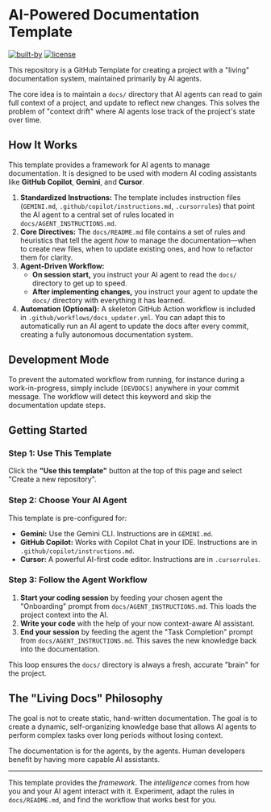 # AI-Powered Documentation Template

[![built-by](https://img.shields.io/badge/built_by-AI_Agents-green.svg)](https://gemini.google.com)
[![license](https://img.shields.io/badge/license-MIT-blue.svg)](LICENSE)

This repository is a GitHub Template for creating a project with a "living" documentation system, maintained primarily by AI agents.

The core idea is to maintain a `docs/` directory that AI agents can read to gain full context of a project, and update to reflect new changes. This solves the problem of "context drift" where AI agents lose track of the project's state over time.

## How It Works

This template provides a framework for AI agents to manage documentation. It is designed to be used with modern AI coding assistants like **GitHub Copilot**, **Gemini**, and **Cursor**.

1.  **Standardized Instructions:** The template includes instruction files (`GEMINI.md`, `.github/copilot/instructions.md`, `.cursorrules`) that point the AI agent to a central set of rules located in `docs/AGENT_INSTRUCTIONS.md`.
2.  **Core Directives:** The `docs/README.md` file contains a set of rules and heuristics that tell the agent *how* to manage the documentation—when to create new files, when to update existing ones, and how to refactor them for clarity.
3.  **Agent-Driven Workflow:**
    *   **On session start,** you instruct your AI agent to read the `docs/` directory to get up to speed.
    *   **After implementing changes,** you instruct your agent to update the `docs/` directory with everything it has learned.
4.  **Automation (Optional):** A skeleton GitHub Action workflow is included in `.github/workflows/docs_updater.yml`. You can adapt this to automatically run an AI agent to update the docs after every commit, creating a fully autonomous documentation system.

## Development Mode

To prevent the automated workflow from running, for instance during a work-in-progress, simply include `[DEVDOCS]` anywhere in your commit message. The workflow will detect this keyword and skip the documentation update steps.

## Getting Started

### Step 1: Use This Template

Click the **"Use this template"** button at the top of this page and select "Create a new repository".

### Step 2: Choose Your AI Agent

This template is pre-configured for:
*   **Gemini:** Use the Gemini CLI. Instructions are in `GEMINI.md`.
*   **GitHub Copilot:** Works with Copilot Chat in your IDE. Instructions are in `.github/copilot/instructions.md`.
*   **Cursor:** A powerful AI-first code editor. Instructions are in `.cursorrules`.

### Step 3: Follow the Agent Workflow

1.  **Start your coding session** by feeding your chosen agent the "Onboarding" prompt from `docs/AGENT_INSTRUCTIONS.md`. This loads the project context into the AI.
2.  **Write your code** with the help of your now context-aware AI assistant.
3.  **End your session** by feeding the agent the "Task Completion" prompt from `docs/AGENT_INSTRUCTIONS.md`. This saves the new knowledge back into the documentation.

This loop ensures the `docs/` directory is always a fresh, accurate "brain" for the project.

## The "Living Docs" Philosophy

The goal is not to create static, hand-written documentation. The goal is to create a dynamic, self-organizing knowledge base that allows AI agents to perform complex tasks over long periods without losing context.

The documentation is for the agents, by the agents. Human developers benefit by having more capable AI assistants.

---

This template provides the *framework*. The *intelligence* comes from how you and your AI agent interact with it. Experiment, adapt the rules in `docs/README.md`, and find the workflow that works best for you.

